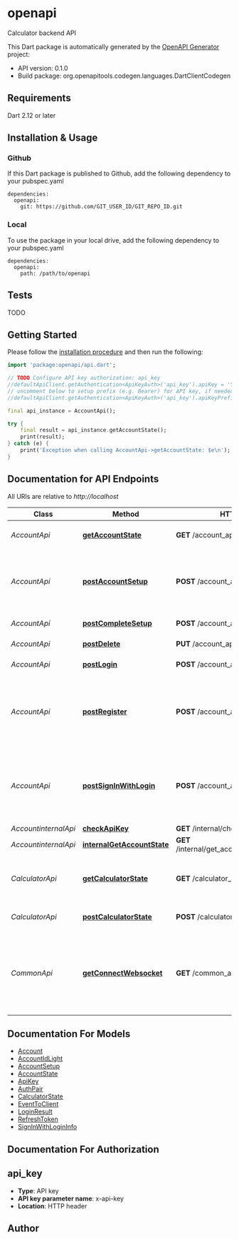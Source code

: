 # openapi
Calculator backend API

This Dart package is automatically generated by the [OpenAPI Generator](https://openapi-generator.tech) project:

- API version: 0.1.0
- Build package: org.openapitools.codegen.languages.DartClientCodegen

## Requirements

Dart 2.12 or later

## Installation & Usage

### Github
If this Dart package is published to Github, add the following dependency to your pubspec.yaml
```
dependencies:
  openapi:
    git: https://github.com/GIT_USER_ID/GIT_REPO_ID.git
```

### Local
To use the package in your local drive, add the following dependency to your pubspec.yaml
```
dependencies:
  openapi:
    path: /path/to/openapi
```

## Tests

TODO

## Getting Started

Please follow the [installation procedure](#installation--usage) and then run the following:

```dart
import 'package:openapi/api.dart';

// TODO Configure API key authorization: api_key
//defaultApiClient.getAuthentication<ApiKeyAuth>('api_key').apiKey = 'YOUR_API_KEY';
// uncomment below to setup prefix (e.g. Bearer) for API key, if needed
//defaultApiClient.getAuthentication<ApiKeyAuth>('api_key').apiKeyPrefix = 'Bearer';

final api_instance = AccountApi();

try {
    final result = api_instance.getAccountState();
    print(result);
} catch (e) {
    print('Exception when calling AccountApi->getAccountState: $e\n');
}

```

## Documentation for API Endpoints

All URIs are relative to *http://localhost*

Class | Method | HTTP request | Description
------------ | ------------- | ------------- | -------------
*AccountApi* | [**getAccountState**](doc//AccountApi.md#getaccountstate) | **GET** /account_api/state | Get current account state.
*AccountApi* | [**postAccountSetup**](doc//AccountApi.md#postaccountsetup) | **POST** /account_api/setup | Setup non-changeable user information during `initial setup` state.
*AccountApi* | [**postCompleteSetup**](doc//AccountApi.md#postcompletesetup) | **POST** /account_api/complete_setup | Complete initial setup.
*AccountApi* | [**postDelete**](doc//AccountApi.md#postdelete) | **PUT** /account_api/delete | Delete account.
*AccountApi* | [**postLogin**](doc//AccountApi.md#postlogin) | **POST** /account_api/login | Get new ApiKey.
*AccountApi* | [**postRegister**](doc//AccountApi.md#postregister) | **POST** /account_api/register | Register new account. Returns new account ID which is UUID.
*AccountApi* | [**postSignInWithLogin**](doc//AccountApi.md#postsigninwithlogin) | **POST** /account_api/sign_in_with_login | Start new session with sign in with Apple or Google. Creates new account if
*AccountinternalApi* | [**checkApiKey**](doc//AccountinternalApi.md#checkapikey) | **GET** /internal/check_api_key | 
*AccountinternalApi* | [**internalGetAccountState**](doc//AccountinternalApi.md#internalgetaccountstate) | **GET** /internal/get_account_state/{account_id} | 
*CalculatorApi* | [**getCalculatorState**](doc//CalculatorApi.md#getcalculatorstate) | **GET** /calculator_api/state | Get account's current calculator state.
*CalculatorApi* | [**postCalculatorState**](doc//CalculatorApi.md#postcalculatorstate) | **POST** /calculator_api/state | Update calculator state.
*CommonApi* | [**getConnectWebsocket**](doc//CommonApi.md#getconnectwebsocket) | **GET** /common_api/connect | Connect to server using WebSocket after getting refresh and access tokens.


## Documentation For Models

 - [Account](doc//Account.md)
 - [AccountIdLight](doc//AccountIdLight.md)
 - [AccountSetup](doc//AccountSetup.md)
 - [AccountState](doc//AccountState.md)
 - [ApiKey](doc//ApiKey.md)
 - [AuthPair](doc//AuthPair.md)
 - [CalculatorState](doc//CalculatorState.md)
 - [EventToClient](doc//EventToClient.md)
 - [LoginResult](doc//LoginResult.md)
 - [RefreshToken](doc//RefreshToken.md)
 - [SignInWithLoginInfo](doc//SignInWithLoginInfo.md)


## Documentation For Authorization


## api_key

- **Type**: API key
- **API key parameter name**: x-api-key
- **Location**: HTTP header


## Author



